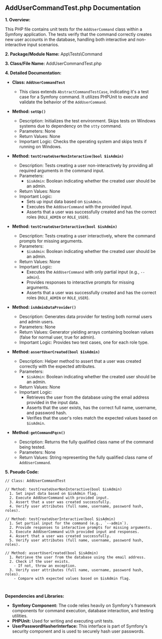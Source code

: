 ## AddUserCommandTest.php Documentation

**1. Overview:**

This PHP file contains unit tests for the `AddUserCommand` class within a Symfony application. The tests verify that the command correctly creates new user accounts in the database, handling both interactive and non-interactive input scenarios. 

**2. Package/Module Name:** App\Tests\Command

**3. Class/File Name:** AddUserCommandTest.php

**4. Detailed Documentation:**


* **Class: `AddUserCommandTest`**
    * This class extends `AbstractCommandTestCase`, indicating it's a test case for a Symfony command. It utilizes PHPUnit to execute and validate the behavior of the `AddUserCommand`.

* **Method: `setUp()`**
    * Description: Initializes the test environment. Skips tests on Windows systems due to dependency on the `stty` command.
    * Parameters: None
    * Return Values: None
    * Important Logic: Checks the operating system and skips tests if running on Windows.

* **Method: `testCreateUserNonInteractive(bool $isAdmin)`**
    * Description: Tests creating a user non-interactively by providing all required arguments in the command input. 
    * Parameters:
        * `$isAdmin`: Boolean indicating whether the created user should be an admin.
    * Return Values: None
    * Important Logic:
        * Sets up input data based on `$isAdmin`.
        * Executes the `AddUserCommand` with the provided input.
        * Asserts that a user was successfully created and has the correct roles (`ROLE_ADMIN` or `ROLE_USER`).

* **Method: `testCreateUserInteractive(bool $isAdmin)`**
    * Description: Tests creating a user interactively, where the command prompts for missing arguments.
    * Parameters:
        * `$isAdmin`: Boolean indicating whether the created user should be an admin.
    * Return Values: None
    * Important Logic:
        * Executes the `AddUserCommand` with only partial input (e.g., `--admin`).
        * Provides responses to interactive prompts for missing arguments.
        * Asserts that a user was successfully created and has the correct roles (`ROLE_ADMIN` or `ROLE_USER`).

* **Method: `isAdminDataProvider()`**
    * Description: Generates data provider for testing both normal users and admin users.
    * Parameters: None
    * Return Values: Generator yielding arrays containing boolean values (false for normal user, true for admin).
    * Important Logic: Provides two test cases, one for each role type.

* **Method: `assertUserCreated(bool $isAdmin)`**
    * Description: Helper method to assert that a user was created correctly with the expected attributes.
    * Parameters:
        * `$isAdmin`: Boolean indicating whether the created user should be an admin.
    * Return Values: None
    * Important Logic:
        * Retrieves the user from the database using the email address provided in the input data.
        * Asserts that the user exists, has the correct full name, username, and password hash.
        * Verifies that the user's roles match the expected values based on `$isAdmin`.

* **Method: `getCommandFqcn()`**
    * Description: Returns the fully qualified class name of the command being tested.
    * Parameters: None
    * Return Values: String representing the fully qualified class name of `AddUserCommand`.



**5. Pseudo Code:**


```
// Class: AddUserCommandTest

// Method: testCreateUserNonInteractive(bool $isAdmin)
  1. Set input data based on $isAdmin flag.
  2. Execute AddUserCommand with provided input.
  3. Assert that a user was created successfully.
  4. Verify user attributes (full name, username, password hash, roles).

// Method: testCreateUserInteractive(bool $isAdmin)
  1. Set partial input for the command (e.g., `--admin`).
  2. Provide responses to interactive prompts for missing arguments.
  3. Execute AddUserCommand with provided input and responses.
  4. Assert that a user was created successfully.
  5. Verify user attributes (full name, username, password hash, roles).

// Method: assertUserCreated(bool $isAdmin)
  1. Retrieve the user from the database using the email address.
  2. Check if the user exists.
    - If not, throw an exception.
  3. Verify user attributes (full name, username, password hash, roles).
    - Compare with expected values based on $isAdmin flag.



```

**Dependencies and Libraries:**


* **Symfony Component:** The code relies heavily on Symfony's framework components for command execution, database interaction, and testing utilities. 
* **PHPUnit:** Used for writing and executing unit tests.
* **UserPasswordHasherInterface:**  This interface is part of Symfony's security component and is used to securely hash user passwords.



